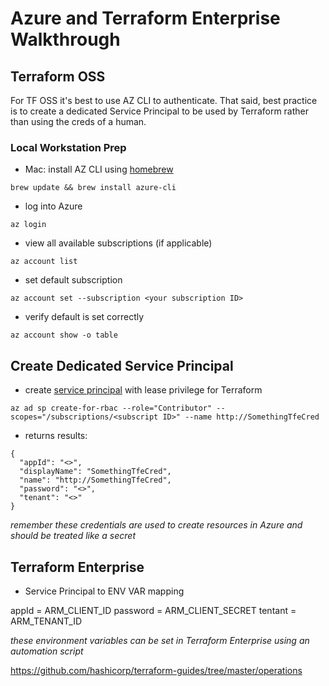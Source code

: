 # Azure and Terraform Enterprise Walkthrough

## Terraform OSS

For TF OSS it's best to use AZ CLI to authenticate. That said, best practice is to create a dedicated Service Principal to be used by Terraform rather than using the creds of a human.

### Local Workstation Prep

- Mac: install AZ CLI using [homebrew](https://docs.brew.sh/Installation.html)

`brew update && brew install azure-cli`

- log into Azure

`az login`

- view all available subscriptions (if applicable)

`az account list`

- set default subscription

`az account set --subscription <your subscription ID>`

- verify default is set correctly

`az account show -o table`

## Create Dedicated Service Principal

- create [service principal](https://docs.microsoft.com/en-us/cli/azure/create-an-azure-service-principal-azure-cli?view=azure-cli-latest) with lease privilege for Terraform

`az ad sp create-for-rbac --role="Contributor" --scopes="/subscriptions/<subscript ID>" --name http://SomethingTfeCred`

- returns results:

```
{
  "appId": "<>",
  "displayName": "SomethingTfeCred",
  "name": "http://SomethingTfeCred",
  "password": "<>",
  "tenant": "<>"
}
```

_remember these credentials are used to create resources in Azure and should be treated like a secret_

## Terraform Enterprise

- Service Principal to ENV VAR mapping

appId = ARM_CLIENT_ID
password = ARM_CLIENT_SECRET
tentant = ARM_TENANT_ID

_these environment variables can be set in Terraform Enterprise using an automation script_

https://github.com/hashicorp/terraform-guides/tree/master/operations